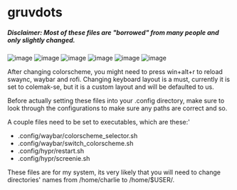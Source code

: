 # gruvdots
##### Disclaimer: Most of these files are "borrowed" from many people and only slightly changed.

![image](https://github.com/user-attachments/assets/43b72623-1b75-4125-9a5f-7587010da07a)
![image](https://github.com/user-attachments/assets/4087ebec-ed48-4e2d-a38b-50087ed8e13d)
![image](https://github.com/user-attachments/assets/8f20e51d-25d8-4aac-9087-1db39b168dd8)
![image](https://github.com/user-attachments/assets/d48d65e3-d6ce-4db3-8bc1-099c2568a904)
![image](https://github.com/user-attachments/assets/96f79a31-919b-459a-ac86-ff59a569677b)
![image](https://github.com/user-attachments/assets/a821045a-19f4-48d4-ae9a-2d6c54226961)

After changing colorscheme, you might need to press win+alt+r to reload swaync, waybar and rofi.
Changing keyboard layout is a must, currently it is set to colemak-se, but it is a custom layout and will be defaulted to us.

Before actually setting these files into your .config directory, make sure to look through the configurations to make sure any paths are correct and so. 

A couple files need to be set to executables, which are these:'

- .config/waybar/colorscheme_selector.sh
- .config/waybar/switch_colorscheme.sh
- .config/hypr/restart.sh
- .config/hypr/screenie.sh

These files are for my system, its very likely that you will need to change directories' names from /home/charlie to /home/$USER/.

